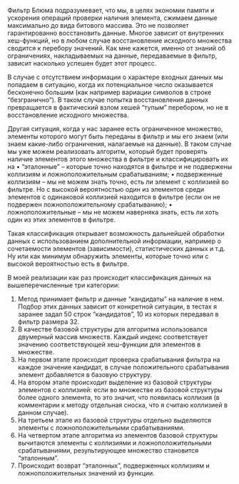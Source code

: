 ﻿Фильтр Блюма подразумевает, что мы, в целях экономии памяти и ускорения операций проверки наличия элемента, сжимаем данные максимально до вида битового массива. Это не позволяет гарантированно восстановить данные. Многое зависит от внутренних хеш-функций, но в любом случае восстановление исходного множества сводится к перебору значений. Как мне кажется, именно от знаний об ограничениях, накладываемых на данные, передаваемые в фильтр, зависит насколько успешен будет этот процесс.

В случае с отсутствием информации о характере входных данных мы попадаем в ситуацию, когда их потенциальное число оказывается бесконечно большим (как например вариации символов в строке “безгранично”). В таком случае попытка восстановления данных превращается в фактический взлом хешей “тупым” перебором, но не в восстановление исходного множества.

Другая ситуация, когда у нас заранее есть ограниченное множество, элементы которого могут быть переданы в фильтр и мы его знаем (или знаем какие-либо ограничения, налагаемые на данные). В таком случае мы уже можем реализовать алгоритм, который будет проверять наличие элементов этого множества в фильтре и классифицировать их на
•	“эталонные” – которые точно находятся в фильтре и не подвержены коллизиям и ложноположительным срабатываниям;
•	подверженные коллизиям – мы не можем знать точно, есть ли элемент с коллизией во фильтре. Но с высокой вероятностью один из элементов среди элементов с одинаковой коллизией находится в фильтре (если он не подвержен ложноположительному срабатыванию);
•	ложноположительные – мы не можем наверняка знать, есть ли хоть один из этих элементов в фильтре.

Такая классификация открывает возможность дальнейшей обработки данных с использованием дополнительной информации, например о сочетаемости элементов (зависимости), статистических данных и т.д. Ну или как минимум обнаружить элементы, которые точно или с высокой вероятностью есть в фильтре.

В моей реализации как раз происходит классификация данных на вышеперечисленные три категории:
1.	Метод принимает фильтр и данные “кандидаты” на наличие в нем. Подбор этих данных зависит от конкретной ситуации, в тестах я заранее задал 50 строк “кандидатов”, 10 из которых передавал в фильтр размера 32.
2.	В качестве базовой структуры для алгоритма использовался двумерный массив множеств. Каждый индекс соответствует значению соответствующей хеш-функции для элементов в множестве.
3.	На первом этапе происходит проверка срабатывания фильтра на каждое значение кандидат, в случае положительного срабатывания элемент добавляется в базовую структуру.
4.	На втором этапе происходит выделение из базовой структуры элементов с коллизией: если во множестве из базовой структуры более одного элемента, то это значит, что появилась коллизия (в комментарии к методу отдельная сноска, что я считаю коллизией в данном случае).
5.	На третьем этапе из базовой структуры отдельно выделяются элементы с ложноположительными срабатываниями.
6.	На четвертом этапе алгоритма из элементов базовой структуры вычитаются элементы с коллизиями и ложноположительными срабатываниями, результирующее множество становится “эталонным”.
7.	Происходит возврат “эталонных”, подверженных коллизиям и ложноположительных значений из функции.
